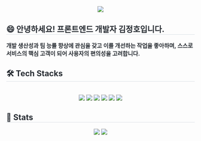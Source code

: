 <div align= "center">
    <img src="https://capsule-render.vercel.app/api?type=waving&color=gradient&height=180&text=JEONGHO's%20GITHUB&animation=fadeIn&fontColor=ffffff&fontSize=50" />
    
    
</div>
    <div style="text-align: left;"> 
    <h2 style="border-bottom: 1px solid #d8dee4; color: #282d33;"> 😄 안녕하세요! 프론트엔드 개발자 김정호입니다. </h2>  
    <div style="font-weight: 700; font-size: 15px; text-align: left; color: #282d33;"> 개발 생산성과 팀 능률 향상에 관심을 갖고 이를 개선하는 작업을 좋아하며, 스스로 서비스의 핵심 고객이 되어 사용자의 편의성을 고려합니다.</li></li> </div> 
    </div>
    <div style="text-align: left;">
    <h2 style="border-bottom: 1px solid #d8dee4; color: #282d33;"> 🛠️ Tech Stacks </h2> <br> 
    <div  align= "center"> <img src="https://img.shields.io/badge/HTML5-E34F26?style=flat&logo=HTML5&logoColor=white">
          <img src="https://img.shields.io/badge/CSS3-1572B6?style=flat&logo=CSS3&logoColor=white">
          <img src="https://img.shields.io/badge/JavaScript-F7DF1E?style=flat&logo=JavaScript&logoColor=white">
          <img src="https://img.shields.io/badge/TypeScript-3178C6?style=flat&logo=TypeScript&logoColor=white">
          <img src="https://img.shields.io/badge/React-61DAFB?style=flat&logo=React&logoColor=white">
          <img src="https://img.shields.io/badge/Next.js-000000?style=flat&logo=Next.js&logoColor=white">
          <br/></div>
    </div>
    <div style="text-align: left;"> 
    <h2 style="border-bottom: 1px solid #d8dee4; color: #282d33;"> 🏅 Stats </h2> 
    <div align= "center"> 
        <img src="https://github-readme-stats.vercel.app/api?username=cloud0406&bg_color=180,00000000,&title_color=000000&text_color=000000"/> 
        <img src="https://github-readme-stats.vercel.app/api/top-langs/?username=cloud0406&layout=compact&bg_color=180,00000000,&title_color=000000&text_color=000000"/> 
    </div> 







    

